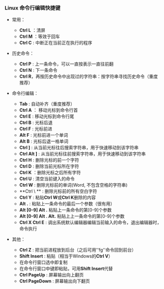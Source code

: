 ###  Linux 命令行编辑快捷键
 
* 常用：
  * **Ctrl L** ：清屏
  * **Ctrl M** ：等效于回车
  * **Ctrl C** : 中断正在当前正在执行的程序
* 历史命令：
  * **Ctrl P** : 上一条命令，可以一直按表示一直往前翻
  * **Ctrl N** : 下一条命令
  * **Ctrl R**，再按历史命令中出现过的字符串：按字符串寻找历史命令（重度推荐）
* 命令行编辑：
  * **Tab** : 自动补齐（重度推荐）
  * **Ctrl A** ： 移动光标到命令行首
  * **Ctrl E** :  移动光标到命令行尾
  * **Ctrl B** :  光标后退
  * **Ctrl F** : 光标前进
  * **Alt F**  : 光标前进一个单词
  * **Alt B**  : 光标后退一格单词
  * **Ctrl ]** : 从当前光标往后搜索字符串，用于快速移动到该字符串
  * **Ctrl Alt ]** : 从当前光标往前搜索字符串，用于快速移动到该字符串
  * **Ctrl H** : 删除光标的前一个字符
  * **Ctrl D** : 删除当前光标所在字符
  * **Ctrl K** ：删除光标之后所有字符
  * **Ctrl U** : 清空当前键入的命令
  * **Ctrl W** : 删除光标前的单词(Word, 不包含空格的字符串)
  * **Ctrl \ ** : 删除光标前的所有空白字符
  * **Ctrl Y** : 粘贴**Ctrl W**或**Ctrl K**删除的内容
  * **Alt .**  : 粘贴上一条命令的最后一个参数（很有用）
  * **Alt [0-9] Alt .**  粘贴上一条命令的第[0-9]个参数
  * **Alt [0-9] Alt . Alt.**  粘贴上上一条命令的第[0-9]个参数
  * **Ctrl X Ctrl E** : 调出系统默认编辑器编辑当前输入的命令，退出编辑器时，命令执行
 
 * 其他：
   * **Ctrl Z** : 把当前进程放到后台（之后可用''fg''命令回到前台） 
   * **Shift Insert** : 粘贴（相当于Windows的**Ctrl V**）
   * 在命令行窗口选中即复制
   * 在命令行窗口中键即粘贴，可用**Shift Insert**代替
   * **Ctrl PageUp** : 屏幕输出向上翻页
   * **Ctrl PageDown** : 屏幕输出向下翻页